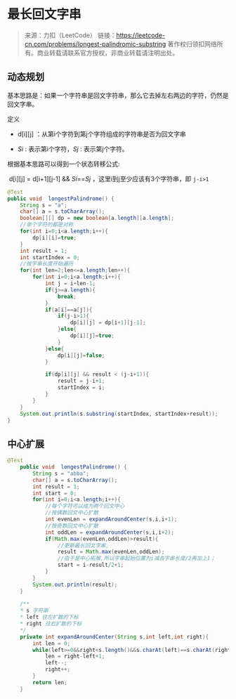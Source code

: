 # 最长回文字串

>来源：力扣（LeetCode）
>链接：https://leetcode-cn.com/problems/longest-palindromic-substring
>著作权归领扣网络所有。商业转载请联系官方授权，非商业转载请注明出处。

## 动态规划

基本思路是：如果一个字符串是回文字符串，那么它去掉左右两边的字符，仍然是回文字串。

定义

- d\[i][j] ：从第i个字符到第j个字符组成的字符串是否为回文字串

- $Si$ : 表示第i个字符，$Sj$ : 表示第j个字符。

根据基本思路可以得到一个状态转移公式:

​	d\[i][j] = d\[i+1][j-1]  && $Si$==$Sj$ ，这里i到j至少应该有3个字符串，即 `j-i>1`

```java
@Test
public void  longestPalindrome() {
    String s = "a";
    char[] a = s.toCharArray();
    boolean[][] dp = new boolean[a.length][a.length];
    //单个字符的都是对称
    for(int i=0;i<a.length;i++){
        dp[i][i]=true;
    }
    int result = 1;
    int startIndex = 0;
    //按字串长度开始遍历
    for(int len=2;len<=a.length;len++){
        for(int i=0;i<a.length;i++){
            int j = i+len-1;
            if(j>=a.length){
                break;
            }
            if(a[i]==a[j]){
                if(j-i>1){
                    dp[i][j] = dp[i+1][j-1];
                }else{
                    dp[i][j]=true;
                }
            }else{
                dp[i][j]=false;
            }

            if(dp[i][j] && result < (j-i+1)){
                result = j-i+1;
                startIndex = i;
            }
        }
    }
    System.out.println(s.substring(startIndex, startIndex+result));
}
```

## 中心扩展



```java
@Test
	public void  longestPalindrome() {
		String s = "abba";
		char[] a = s.toCharArray();
		int result = 1;
		int start = 0;
		for(int i=0;i<a.length;i++){
        	//每个字符可以成为两个回文中心
            //按偶数回文中心扩散
			int evenLen = expandAroundCenter(s,i,i+1);
            //按奇数回文中心扩散
			int oddLen = expandAroundCenter(s,i,i+2);
			if(Math.max(evenLen,oddLen)>result){
                //更新最长回文字串,
				result = Math.max(evenLen,oddLen);
                //由于是中心拓展,所以字串起始位置为i减去字串长度/2再加上1；
				start = i-result/2+1;
			}
		}
		System.out.println(result);
	}
	
	/**
	* s 字符串
	* left 往左扩散的下标
	* right 往右扩散的下标
	*/
	private int expandAroundCenter(String s,int left,int right){
		int len = 0;
		while(left>=0&&right<s.length()&&s.charAt(left)==s.charAt(right)){
			len = right-left+1;
			left--;
			right++;
		}
		return len;
	}
```

